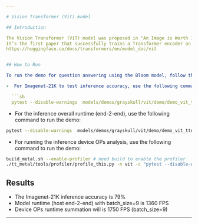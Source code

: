 ```yaml
---

# Vision Transformer (ViT) model

## Introduction

The Vision Transformer (ViT) model was proposed in "An Image is Worth 16x16 Words, Transformers for Image Recognition at Scale".
It’s the first paper that successfully trains a Transformer encoder on ImageNet, attaining very good results compared to familiar convolutional architectures.
https://huggingface.co/docs/transformers/en/model_doc/vit


## How to Run

To run the demo for question answering using the Bloom model, follow these instructions:

-  For Imagenet-21K to test inference accuracy, use the following command to run the demo:

  ```sh
  pytest --disable-warnings  models/demos/grayskull/vit/demo/demo_vit_ttnn_imagenet_inference.py
  ```

-  For the inference overall runtime (end-2-end), use the following command to run the demo:

  ```sh
  pytest --disable-warnings  models/demos/grayskull/vit/demo/demo_vit_ttnn_inference_perf_e2e_2cq_trace.py
  ```

-  For running the inference device OPs analysis, use the following command to run the demo:

  ```sh
build_metal.sh --enable-profiler # need build to enable the profiler
./tt_metal/tools/profiler/profile_this.py -n vit -c "pytest --disable-warnings  models/demos/grayskull/vit/demo/demo_vit_ttnn_inference_device_OPs.py"
  ```



## Results

- The Imagenet-21K inference accuracy is 79%
- Model runtime (host end-2-end) with batch_size=9 is 1360 FPS
- Device OPs runtime summation will is 1750 FPS (batch_size=9)

---
```

